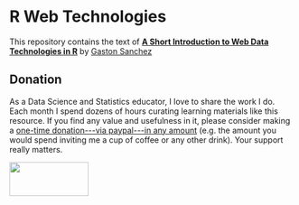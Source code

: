 # R Web Technologies

This repository contains the text of 
<a href="https://www.gastonsanchez.com/R-web-technologies" target="_blank"><strong>A Short Introduction to Web Data Technologies in R</strong></a> by 
<a href="https://www.gastonsanchez.com" target="_blank">Gaston Sanchez</a>


## Donation

As a Data Science and Statistics educator, I love to share the work I do.
Each month I spend dozens of hours curating learning materials like this resource.
If you find any value and usefulness in it, please consider making 
a <a href="https://www.paypal.com/donate?business=ZF6U7K5MW25W2&currency_code=USD" target="_blank">one-time donation---via paypal---in any amount</a> (e.g. the amount you would spend inviting me a cup of coffee or any other drink). Your support really matters.

<a href="https://www.paypal.com/donate?business=ZF6U7K5MW25W2&currency_code=USD" target="_blank"><img src="https://www.gastonsanchez.com/images/donate.png" width="140" height="60"/></a>
